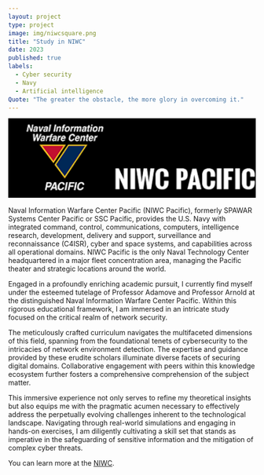 ```yaml
---
layout: project
type: project
image: img/niwcsquare.png
title: "Study in NIWC"
date: 2023
published: true
labels:
  - Cyber security
  - Navy
  - Artificial intelligence
Quote: "The greater the obstacle, the more glory in overcoming it."
---
```


<img width="600px" class="rounded float-start pe-4" src="../img/NIWC.png">

Naval Information Warfare Center Pacific (NIWC Pacific), formerly SPAWAR Systems Center Pacific or SSC Pacific, provides the U.S. Navy with integrated command, control, communications, computers, intelligence research, development, delivery and support, surveillance and reconnaissance (C4ISR), cyber and space systems, and capabilities across all operational domains. NIWC Pacific is the only Naval Technology Center headquartered in a major fleet concentration area, managing the Pacific theater and strategic locations around the world.

Engaged in a profoundly enriching academic pursuit, I currently find myself under the esteemed tutelage of Professor Adamove and Professor Arnold at the distinguished Naval Information Warfare Center Pacific. Within this rigorous educational framework, I am immersed in an intricate study focused on the critical realm of network security.

The meticulously crafted curriculum navigates the multifaceted dimensions of this field, spanning from the foundational tenets of cybersecurity to the intricacies of network environment detection. The expertise and guidance provided by these erudite scholars illuminate diverse facets of securing digital domains. Collaborative engagement with peers within this knowledge ecosystem further fosters a comprehensive comprehension of the subject matter.

This immersive experience not only serves to refine my theoretical insights but also equips me with the pragmatic acumen necessary to effectively address the perpetually evolving challenges inherent to the technological landscape. Navigating through real-world simulations and engaging in hands-on exercises, I am diligently cultivating a skill set that stands as imperative in the safeguarding of sensitive information and the mitigation of complex cyber threats.




You can learn more at the [NIWC](https://www.niwcpacific.navy.mil/).
